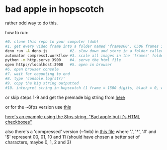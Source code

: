 # bad apple in hopscotch

rather odd way to do this.

how to run:
```sh
#0. clone this repo to your computer (duh)
#1. get every video frame into a folder named 'framesOG', 6506 frames in this case
deno run -A deno.js			 #2. slow down and store in a folder called 'frames'
automator compress1.workflow #3. scale all images in the 'frames' folder to 50x30 (only works on mac, otherwise use another program)
python -m http.serve 3900	 #4. serve the html file
open http://localhost:3900	 #5. open in browser
#6. open browser console
#7. wait for coounting to end
#8. type 'console.log(str)'
#9. copy the big string outputted
#10. interpret string in hopscotch (1 frame = 1500 digits, black = 0, white = 1, resolution = 50x30, framerate = 2 frames per second, 433 frames, remember to add a letter before the big string in your code to make hopscotch realize it isn't a number)
```
or skip steps 1-9 and get the premade big string from [here](str.txt)

or for the ~8fps version use [this](S2.txt)

[here's an example using the 8fps string, "Bad apple but it's HTML checkboxes"](//electogenius.github.io/hs-bad-apple/checkbox)

also there's a 'compressed' version (~1mb) in [this file](S2.compressed.txt) where '.', '*', '#' and '$' represent 00, 01, 10 and 11 (should have chosen a better set of characters, maybe 0, 1, 2 and 3)
